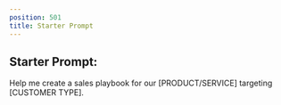```yaml
---
position: 501
title: Starter Prompt
---
```


## Starter Prompt:

Help me create a sales playbook for our [PRODUCT/SERVICE] targeting [CUSTOMER TYPE].
